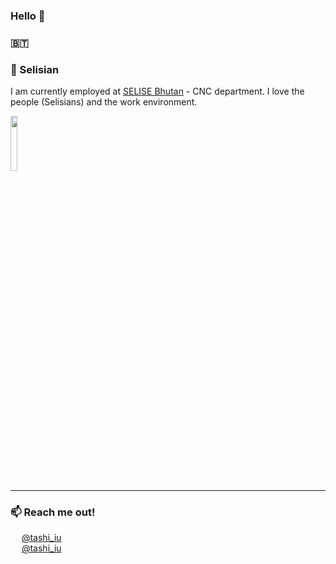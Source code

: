 ### Hello 👋

### :bhutan:

### 🔭 Selisian

I am currently employed at [SELISE Bhutan](https://selise.ch/) - CNC department. I love the people (Selisians) and the work environment.

[<img src="https://selise.ch/wp-content/uploads/2020/11/SELISE-DIgital-Platforms-.png" width="15%" />](https://selise.ch/)

***


### 📫 Reach me out!

<div>
  <img height="14px" width="14px" src="https://user-images.githubusercontent.com/25773716/151911700-799020ee-5d3f-436f-97d0-00fbff30e65f.png"/> 
  <a href="https://twitter.com/tashi_iu">@tashi_iu</a>
</div>
<div>
  <img height="14px" width="14px" src="https://user-images.githubusercontent.com/25773716/151911565-ad0dffcd-52f3-4945-b9fb-4f6e47c465db.png"/> 
  <a href="https://www.instagram.com/tashi_iu">@tashi_iu</a>
</div>
